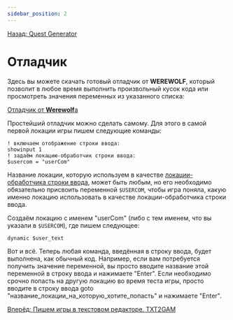```yaml
---
sidebar_position: 2
---
```

[Назад: Quest Generator](..\qgen.md)

# Отладчик

Здесь вы можете скачать готовый отладчик от **WEREWOLF**, который позволит в любое время выполнить произвольный кусок кода или просмотреть значения переменных из указанного списка:

[Отладчик от **Werewolf**а](https://qsp.org/index.php?option=com_content&id=71&Itemid=56)

Простейший отладчик можно сделать самому. Для этого в самой первой локации игры пишем следующие команды:

``` qsp
! включаем отображение строки ввода:
showinput 1
! задаём локацию-обработчик строки ввода:
$usercom = "userCom"
```

Название локации, которую используем в качестве [локации-обработчика строки ввода](..\..\programming\service_locations.md), может быть любым, но его необходимо обязательно присвоить переменной `$USERCOM`, чтобы игра поняла, какую именно локацию использовать в качестве локации-обработчика строки ввода.

Создаём локацию с именем "userCom" (либо с тем именем, что вы указали в `$USERCOM`), где пишем следующее:

``` qsp
dynamic $user_text
```

Вот и всё. Теперь любая команда, введённая в строку ввода, будет выполнена, как обычный код. Например, если вам потребуется получить значение переменной, вы просто вводите название этой переменной в строку ввода и нажимаете "Enter". Если необходимо срочно попасть на другую локацию во время теста игры, просто вводите в строку ввода goto "название_локации_на_которую_хотите_попасть" и нажимаете "Enter".

[Вперёд: Пишем игры в текстовом редакторе. TXT2GAM](..\txt2gam.md)
